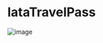 # IataTravelPass

![image](https://user-images.githubusercontent.com/46620870/227319525-1a443b46-9d40-4e97-aab3-11b9b8168262.png)
